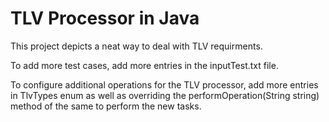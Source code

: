 # TLV Processor in Java

This project depicts a neat way to deal with TLV requirments.

To add more test cases, add more entries in the inputTest.txt file.

To configure additional operations for the TLV processor, add more entries in TlvTypes enum as well as overriding the performOperation(String string) method of the same to perform the new tasks.

